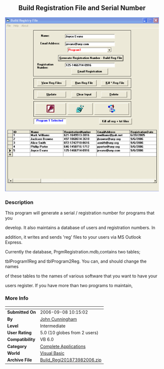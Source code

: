 ﻿<div align="center">

## Build Registration File and Serial Number

<img src="PIC2006961725192344.jpg">
</div>

### Description

This program will generate a serial / registration number for programs that you

develop. It also maintains a database of users and registration numbers. In

addition, it writes and sends 'reg' files to your users via MS Outlook Express.

Currently the database, PrgmRegistration.mdb,contains two tables;

tblProgram1Reg and tblProgram2Reg. You can, and should change the names

of these tables to the names of various software that you want to have your

users register. If you have more than two programs to maintain,
 
### More Info
 


<span>             |<span>
---                |---
**Submitted On**   |2006-09-08 10:15:02
**By**             |[John  Cunningham](https://github.com/Planet-Source-Code/PSCIndex/blob/master/ByAuthor/john-cunningham.md)
**Level**          |Intermediate
**User Rating**    |5.0 (10 globes from 2 users)
**Compatibility**  |VB 6\.0
**Category**       |[Complete Applications](https://github.com/Planet-Source-Code/PSCIndex/blob/master/ByCategory/complete-applications__1-27.md)
**World**          |[Visual Basic](https://github.com/Planet-Source-Code/PSCIndex/blob/master/ByWorld/visual-basic.md)
**Archive File**   |[Build\_Regi201873982006\.zip](https://github.com/Planet-Source-Code/john-cunningham-build-registration-file-and-serial-number__1-66483/archive/master.zip)









